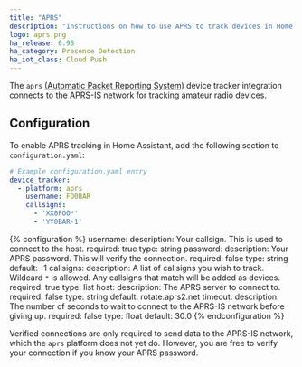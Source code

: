 ```yaml
---
title: "APRS"
description: "Instructions on how to use APRS to track devices in Home Assistant."
logo: aprs.png
ha_release: 0.95
ha_category: Presence Detection
ha_iot_class: Cloud Push
---
```


The `aprs` [(Automatic Packet Reporting System)](https://en.wikipedia.org/wiki/Automatic_Packet_Reporting_System) device tracker integration connects to the [APRS-IS](http://aprs-is.net/) network for tracking amateur radio devices.

## Configuration

To enable APRS tracking in Home Assistant, add the following section to `configuration.yaml`:

```yaml
# Example configuration.yaml entry
device_tracker:
  - platform: aprs
    username: FO0BAR
    callsigns:
      - 'XX0FOO*'
      - 'YY0BAR-1'
```

{% configuration %}
username:
  description: Your callsign. This is used to connect to the host.
  required: true
  type: string
password:
  description: Your APRS password. This will verify the connection.
  required: false
  type: string
  default: -1
callsigns:
  description: A list of callsigns you wish to track. Wildcard `*` is allowed. Any callsigns that match will be added as devices.
  required: true
  type: list
host:
  description: The APRS server to connect to.
  required: false
  type: string
  default: rotate.aprs2.net
timeout:
  description: The number of seconds to wait to connect to the APRS-IS network before giving up.
  required: false
  type: float
  default: 30.0
{% endconfiguration %}

Verified connections are only required to send data to the APRS-IS network, which the `aprs` platform does not yet do.
However, you are free to verify your connection if you know your APRS password.
